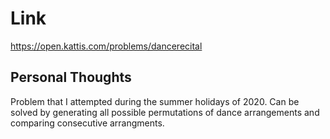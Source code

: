# Link

https://open.kattis.com/problems/dancerecital

## Personal Thoughts

Problem that I attempted during the summer holidays of 2020. Can be solved by generating all possible permutations of dance arrangements and comparing consecutive arrangments.

